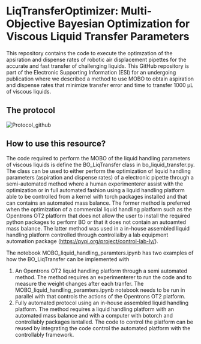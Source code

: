 # LiqTransferOptimizer: Multi-Objective Bayesian Optimization for Viscous Liquid Transfer Parameters
This repository contains the code to execute the optimzation of the apsiration and dispense rates of robotic air displacement pipettes for the accurate and fast transfer of challenging liquids. This GitHub repository is part of the Electronic Supporting Information (ESI) for an undergoing publication where we described a method to use MOBO to obtain aspiration and dispense rates that minimize transfer error and time to transfer 1000 µL of viscous liquids.

## The protocol
![Protocol_github](https://github.com/Quijanove/LiqTransferOptimizer/assets/99941287/562e66f6-a8bf-4bb9-b2d3-807bfe863fa8)

## How to use this resource?
The code required to perform the MOBO of the liquid handling parameters of viscous liquids is define the BO_LiqTransfer class in bo_liquid_transfer.py. The class can be used to either perform the optimization of liquid handling parameters (aspiration and dispense rates) of a electronic pipette through a semi-automated method where a human experimenterer assist with the optimization or in full automated fashion using a liquid handling platform able to be controlled from a kernel with torch packages installed and that can contains an automated mass balance. The former method is preferred when the optimization of a commercial liquid handling platform such as the Opentrons OT2 platform that does not allow the user to install the required python packages to perfomr BO or that it does not contain an autoamted mass balance. The latter method was used in a in-house assembled liquid handling platform controlled through controllalby a lab equipment automation package (https://pypi.org/project/control-lab-ly/).

The notebook MOBO_liquid_handling_paramters.ipynb has two examples of how the BO_LiqTransfer can be implemented with 
1) An Opentrons OT2 liquid handling platform through a semi automated method. The method requires an experimenterer to run the code and to measure the weight changes after each tranfer. The MOBO_liquid_handling_paramters.ipynb notebook needs to be run in parallel with that controls the actions of the Opentrons OT2 platform.
2) Fully automated protocol using an in-house assembled liquid handling platform. The method requires a liquid handling platform with an automated mass balance and with a computer with botorch and controllably packages isntalled. The code to control the platform can be reused by integrating the code control the automated platform with the controllably framework.








